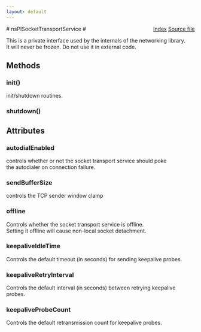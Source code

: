```yaml
---
layout: default
---
```

<div class='links' style='float:right'><a href="../index.html">Index</a>
<a href="http://dxr.mozilla.org/mozilla-central/source/netwerk/base/public/nsPISocketTransportService.idl">Source file</a>
</div>
# nsPISocketTransportService #
  
This is a private interface used by the internals of the networking library.  
It will never be frozen.  Do not use it in external code.  
  

## Methods ##

### init() ###
  
init/shutdown routines.  
  

### shutdown() ###

## Attributes ##

### autodialEnabled ###
  
controls whether or not the socket transport service should poke  
the autodialer on connection failure.  
  

### sendBufferSize ###
  
controls the TCP sender window clamp  
  

### offline ###
  
Controls whether the socket transport service is offline.  
Setting it offline will cause non-local socket detachment.  
  

### keepaliveIdleTime ###
  
Controls the default timeout (in seconds) for sending keepalive probes.  
  

### keepaliveRetryInterval ###
  
Controls the default interval (in seconds) between retrying keepalive probes.  
  

### keepaliveProbeCount ###
  
Controls the default retransmission count for keepalive probes.  
  
